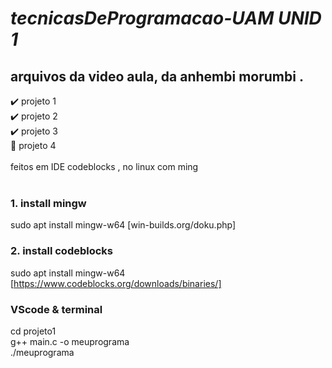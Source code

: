 # *tecnicasDeProgramacao-UAM UNID 1* 

## arquivos da video aula, da anhembi morumbi .
✔️ projeto 1 <br/>
✔️ projeto 2 <br/>
✔️ projeto 3 <br/>
🚧 projeto 4<br/>
 <br/>
feitos em IDE codeblocks , no linux com ming
 <br/> <br/>
### 1. install mingw
sudo apt install mingw-w64
[win-builds.org/doku.php]

### 2. install codeblocks
 sudo apt install mingw-w64
 [https://www.codeblocks.org/downloads/binaries/]

### VScode & terminal 
  cd projeto1 <br/>
  g++ main.c -o meuprograma  <br/> 
  ./meuprograma <br/> 
